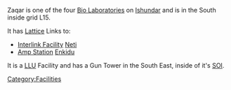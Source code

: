 Zaqar is one of the four [Bio Laboratories](Bio_Laboratory "wikilink")
on [Ishundar](Ishundar "wikilink") and is in the South inside grid L15.

It has [Lattice](Lattice "wikilink") Links to:

-   [Interlink Facility](Interlink_Facility "wikilink")
    [Neti](Neti "wikilink")
-   [Amp Station](Amp_Station "wikilink") [Enkidu](Enkidu "wikilink")

It is a [LLU](LLU "wikilink") Facility and has a Gun Tower in the South
East, inside of it's [SOI](SOI "wikilink").

[Category:Facilities](Category:Facilities "wikilink")